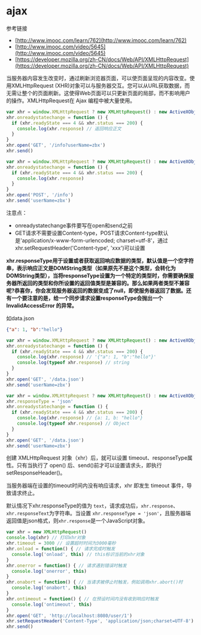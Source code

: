 # ajax

参考链接

* [http://www.imooc.com/learn/762](http://www.imooc.com/learn/762)
* [http://www.imooc.com/video/5645](http://www.imooc.com/video/5645)
* [https://developer.mozilla.org/zh-CN/docs/Web/API/XMLHttpRequest](https://developer.mozilla.org/zh-CN/docs/Web/API/XMLHttpRequest)

当服务器内容发生改变时，通过刷新浏览器页面，可以使页面呈现的内容改变。使用XMLHttpRequest (XHR)对象可以与服务器交互。您可以从URL获取数据，而无需让整个的页面刷新。这使得Web页面可以只更新页面的局部，而不影响用户的操作。XMLHttpRequest在 Ajax 编程中被大量使用。

```js
var xhr = window.XMLHttpRequest ? new XMLHttpRequest() : new ActiveXObject("Microsoft.XMLHTTP")
xhr.onreadystatechange = function () {
  if (xhr.readyState === 4 && xhr.status === 200) {
    console.log(xhr.response) // 返回响应正文
  }
}
xhr.open('GET', '/info?userName=zbx')
xhr.send()
```

```js
var xhr = window.XMLHttpRequest ? new XMLHttpRequest() : new ActiveXObject("Microsoft.XMLHTTP")
xhr.onreadystatechange = function () {
  if (xhr.readyState === 4 && xhr.status === 200) {
    console.log(xhr.response)
  }
}
xhr.open('POST', '/info')
xhr.send('userName=zbx')
```

注意点：

* onreadystatechange事件要写在open和send之前
* GET请求不需要设置Content-type，POST请求Content-type默认是'application/x-www-form-urlencoded; charset=utf-8'，通过xhr.setRequestHeader('Content-type', 'xxx')可以设置

**xhr.responseType用于设置或者获取返回响应数据的类型，默认值是一个空字符串，表示响应正文是DOMString类型（如果原先不是这个类型，会转化为DOMString类型），当将responseType设置为一个特定的类型时，你需要确保服务器所返回的类型和你所设置的返回值类型是兼容的。那么如果两者类型不兼容呢?恭喜你，你会发现服务器返回的数据变成了null，即使服务器返回了数据。还有一个要注意的是，给一个同步请求设置responseType会抛出一个InvalidAccessError 的异常。**

如data.json

```json
{"a": 1, "b":"hello"}
```

```js
var xhr = window.XMLHttpRequest ? new XMLHttpRequest() : new ActiveXObject("Microsoft.XMLHTTP")
xhr.onreadystatechange = function () {
  if (xhr.readyState === 4 && xhr.status === 200) {
    console.log(xhr.response) // '{"a": 1, "b":"hello"}'
    console.log(typeof xhr.response) // string
  }
}
xhr.open('GET', '/data.json')
xhr.send('userName=zbx')
```

```js
var xhr = window.XMLHttpRequest ? new XMLHttpRequest() : new ActiveXObject("Microsoft.XMLHTTP")
xhr.responseType = 'json'
xhr.onreadystatechange = function () {
  if (xhr.readyState === 4 && xhr.status === 200) {
    console.log(xhr.response) // {a: 1, b: "hello"}
    console.log(typeof xhr.response) // Object
  }
}
xhr.open('GET', '/data.json')
xhr.send('userName=zbx')
```

创建 XMLHttpRequest 对象（xhr）后，就可以设置 timeout、responseType属性。只有当执行了 open() 后、send()前才可以设置请求头，即执行 setResponseHeader()。

当服务器端在设置的timeout时间内没有响应请求，xhr 即发生 timeout 事件，导致请求终止。

默认情况下xhr.responseType的值为 `text`，请求成功后，`xhr.response`、`xhr.responseText`为字符串。当设置 `xhr.responseType = 'json'`，且服务器端返回值是json格式，则`xhr.response`是一个JavaScript对象。

```js
var xhr = new XMLHttpRequest()
console.log(xhr) // 打印xhr对象
xhr.timeout = 3000 // 设置超时时间为3000毫秒
xhr.onload = function() { // 请求完成时触发
  console.log('onload', this) // this标识当前的xhr对象
}
xhr.onerror = function() { // 请求遇到错误时触发
  console.log('onerror', this)
}
xhr.onabort = function() { // 当请求被停止时触发，例如调用xhr.abort()时
  console.log('onabort', this)
}
xhr.ontimeout = function() { // 在预设时间内没有收到响应时触发
  console.log('ontimeout', this)
}
xhr.open('GET', 'http://localhost:8080/user/1')
xhr.setRequestHeader('Content-Type', 'application/json;charset=UTF-8')
xhr.send()
```